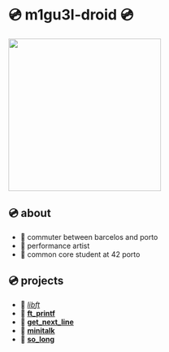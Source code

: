 # 💿 m1gu3l-droid 💿

<div id="header" align="left">
  <img src="https://media.giphy.com/media/ekBL4SQQBkwWhFIHrY/giphy.gif" width="300"/>
</div>

##   💿 about
- 💾 commuter between barcelos and porto
- 💾 performance artist 
- 💾 common core student at 42 porto


##   💿 projects
- 💾 [*libft*](https://github.com/m1gu3l-droid/libft)
- 💾 [**ft_printf**](https://github.com/m1gu3l-droid/ft_printf)
- 💾 [**get_next_line**](https://github.com/m1gu3l-droid/get_next_line)
- 💾 [**minitalk**](https://github.com/m1gu3l-droid/minitalk)
- 💾 [**so_long**](https://github.com/m1gu3l-droid/so_long)


<!--
<div id="header" align="left">
  <img src="https://media.giphy.com/media/UDvlM48DtAoo0/giphy.gif" width="300"/>
</div>
-->
<!--
**m1gu3l-droid/m1gu3l-droid** is a ✨ _special_ ✨ repository because its `README.md` (this file) appears on your GitHub profile.

Here are some ideas to get you started:

- 🔭 I’m currently working on ...
- 🌱 I’m currently learning ...
- 👯 I’m looking to collaborate on ...
- 🤔 I’m looking for help with ...
- 💬 Ask me about ...
- 📫 How to reach me: ...
- 😄 Pronouns: ...
- ⚡ Fun fact: ...
-->
